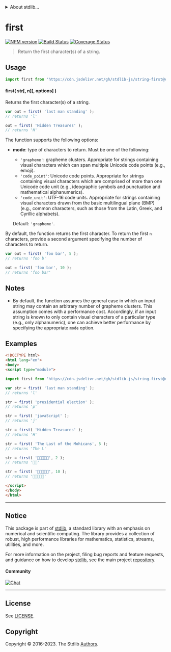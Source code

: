 <!--

@license Apache-2.0

Copyright (c) 2023 The Stdlib Authors.

Licensed under the Apache License, Version 2.0 (the "License");
you may not use this file except in compliance with the License.
You may obtain a copy of the License at

   http://www.apache.org/licenses/LICENSE-2.0

Unless required by applicable law or agreed to in writing, software
distributed under the License is distributed on an "AS IS" BASIS,
WITHOUT WARRANTIES OR CONDITIONS OF ANY KIND, either express or implied.
See the License for the specific language governing permissions and
limitations under the License.

-->


<details>
  <summary>
    About stdlib...
  </summary>
  <p>We believe in a future in which the web is a preferred environment for numerical computation. To help realize this future, we've built stdlib. stdlib is a standard library, with an emphasis on numerical and scientific computation, written in JavaScript (and C) for execution in browsers and in Node.js.</p>
  <p>The library is fully decomposable, being architected in such a way that you can swap out and mix and match APIs and functionality to cater to your exact preferences and use cases.</p>
  <p>When you use stdlib, you can be absolutely certain that you are using the most thorough, rigorous, well-written, studied, documented, tested, measured, and high-quality code out there.</p>
  <p>To join us in bringing numerical computing to the web, get started by checking us out on <a href="https://github.com/stdlib-js/stdlib">GitHub</a>, and please consider <a href="https://opencollective.com/stdlib">financially supporting stdlib</a>. We greatly appreciate your continued support!</p>
</details>

# first

[![NPM version][npm-image]][npm-url] [![Build Status][test-image]][test-url] [![Coverage Status][coverage-image]][coverage-url] <!-- [![dependencies][dependencies-image]][dependencies-url] -->

> Return the first character(s) of a string.



<section class="usage">

## Usage

```javascript
import first from 'https://cdn.jsdelivr.net/gh/stdlib-js/string-first@esm/index.mjs';
```

#### first( str\[, n]\[, options] )

Returns the first character(s) of a string.

```javascript
var out = first( 'last man standing' );
// returns 'l'

out = first( 'Hidden Treasures' );
// returns 'H'
```

The function supports the following options:

-   **mode**: type of characters to return. Must be one of the following:

    -   `'grapheme'`: grapheme clusters. Appropriate for strings containing visual characters which can span multiple Unicode code points (e.g., emoji).
    -   `'code_point'`: Unicode code points. Appropriate for strings containing visual characters which are comprised of more than one Unicode code unit (e.g., ideographic symbols and punctuation and mathematical alphanumerics).
    -   `'code_unit'`: UTF-16 code units. Appropriate for strings containing visual characters drawn from the basic multilingual plane (BMP) (e.g., common characters, such as those from the Latin, Greek, and Cyrillic alphabets).
    
    Default: `'grapheme'`.

By default, the function returns the first character. To return the first `n` characters, provide a second argument specifying the number of characters to return.

```javascript
var out = first( 'foo bar', 5 );
// returns 'foo b'

out = first( 'foo bar', 10 );
// returns 'foo bar'
```

</section>

<!-- /.usage -->

<!-- Package usage notes. Make sure to keep an empty line after the `section` element and another before the `/section` close. -->

<section class="notes">

## Notes

-   By default, the function assumes the general case in which an input string may contain an arbitrary number of grapheme clusters. This assumption comes with a performance cost. Accordingly, if an input string is known to only contain visual characters of a particular type (e.g., only alphanumeric), one can achieve better performance by specifying the appropriate `mode` option.

</section>

<!-- /.notes -->


<section class="examples">

## Examples

<!-- eslint no-undef: "error" -->

```html
<!DOCTYPE html>
<html lang="en">
<body>
<script type="module">

import first from 'https://cdn.jsdelivr.net/gh/stdlib-js/string-first@esm/index.mjs';

var str = first( 'last man standing' );
// returns 'l'

str = first( 'presidential election' );
// returns 'p'

str = first( 'javaScript' );
// returns 'j'

str = first( 'Hidden Treasures' );
// returns 'H'

str = first( 'The Last of the Mohicans', 5 );
// returns 'The L'

str = first( '🐶🐮🐷🐰🐸', 2 );
// returns '🐶🐮'

str = first( '🐶🐮🐷🐰🐸', 10 );
// returns '🐶🐮🐷🐰🐸'

</script>
</body>
</html>
```

</section>

<!-- /.examples -->



<!-- Section for related `stdlib` packages. Do not manually edit this section, as it is automatically populated. -->

<section class="related">

</section>

<!-- /.related -->

<!-- Section for all links. Make sure to keep an empty line after the `section` element and another before the `/section` close. -->


<section class="main-repo" >

* * *

## Notice

This package is part of [stdlib][stdlib], a standard library with an emphasis on numerical and scientific computing. The library provides a collection of robust, high performance libraries for mathematics, statistics, streams, utilities, and more.

For more information on the project, filing bug reports and feature requests, and guidance on how to develop [stdlib][stdlib], see the main project [repository][stdlib].

#### Community

[![Chat][chat-image]][chat-url]

---

## License

See [LICENSE][stdlib-license].


## Copyright

Copyright &copy; 2016-2023. The Stdlib [Authors][stdlib-authors].

</section>

<!-- /.stdlib -->

<!-- Section for all links. Make sure to keep an empty line after the `section` element and another before the `/section` close. -->

<section class="links">

[npm-image]: http://img.shields.io/npm/v/@stdlib/string-first.svg
[npm-url]: https://npmjs.org/package/@stdlib/string-first

[test-image]: https://github.com/stdlib-js/string-first/actions/workflows/test.yml/badge.svg?branch=v0.1.0
[test-url]: https://github.com/stdlib-js/string-first/actions/workflows/test.yml?query=branch:v0.1.0

[coverage-image]: https://img.shields.io/codecov/c/github/stdlib-js/string-first/main.svg
[coverage-url]: https://codecov.io/github/stdlib-js/string-first?branch=main

<!--

[dependencies-image]: https://img.shields.io/david/stdlib-js/string-first.svg
[dependencies-url]: https://david-dm.org/stdlib-js/string-first/main

-->

[chat-image]: https://img.shields.io/gitter/room/stdlib-js/stdlib.svg
[chat-url]: https://app.gitter.im/#/room/#stdlib-js_stdlib:gitter.im

[stdlib]: https://github.com/stdlib-js/stdlib

[stdlib-authors]: https://github.com/stdlib-js/stdlib/graphs/contributors

[cli-section]: https://github.com/stdlib-js/string-first#cli
[cli-url]: https://github.com/stdlib-js/string-first/tree/cli
[@stdlib/string-first]: https://github.com/stdlib-js/string-first/tree/main

[umd]: https://github.com/umdjs/umd
[es-module]: https://developer.mozilla.org/en-US/docs/Web/JavaScript/Guide/Modules

[deno-url]: https://github.com/stdlib-js/string-first/tree/deno
[umd-url]: https://github.com/stdlib-js/string-first/tree/umd
[esm-url]: https://github.com/stdlib-js/string-first/tree/esm
[branches-url]: https://github.com/stdlib-js/string-first/blob/main/branches.md

[stdlib-license]: https://raw.githubusercontent.com/stdlib-js/string-first/main/LICENSE

[standard-streams]: https://en.wikipedia.org/wiki/Standard_streams

[mdn-regexp]: https://developer.mozilla.org/en-US/docs/Web/JavaScript/Guide/Regular_Expressions

</section>

<!-- /.links -->
